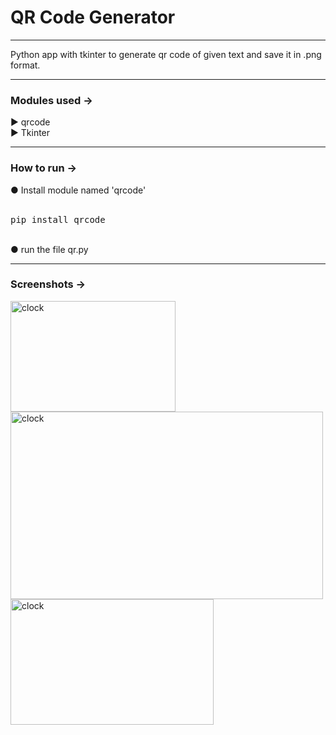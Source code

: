 
<h1>QR Code Generator</h1>
<hr>
Python app with tkinter to generate qr code of given text and save it in .png format.
<hr>

<h3>Modules used →</h3>
▶ qrcode<br>
▶ Tkinter
<hr/>
<h3>How to run →</h3>
● Install module named 'qrcode'<br><br>
<pre>pip install qrcode</pre><br>
● run the file qr.py<hr>

<h3>Screenshots →</h3>
<img src="" alt="clock" width="264" height="177"><br>
<img src="" alt="clock" width="500" height="300"><br>
<img src="" alt="clock" width="325" height="201">
